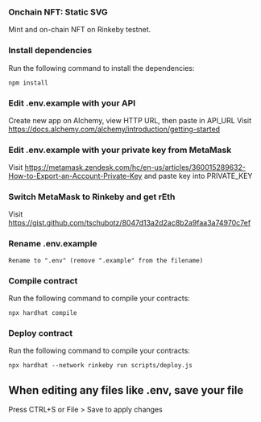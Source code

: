 ### Onchain NFT: Static SVG
Mint and on-chain NFT on Rinkeby testnet.

### Install dependencies
Run the following command to install the dependencies:
```
npm install
```
### Edit .env.example with your API
Create new app on Alchemy, view HTTP URL, then paste in API_URL
Visit https://docs.alchemy.com/alchemy/introduction/getting-started

### Edit .env.example with your private key from MetaMask
Visit https://metamask.zendesk.com/hc/en-us/articles/360015289632-How-to-Export-an-Account-Private-Key and paste key into PRIVATE_KEY

### Switch MetaMask to Rinkeby and get rEth
Visit https://gist.github.com/tschubotz/8047d13a2d2ac8b2a9faa3a74970c7ef

### Rename .env.example
```
Rename to ".env" (remove ".example" from the filename)
```

### Compile contract
Run the following command to compile your contracts:
```
npx hardhat compile
```

### Deploy contract
Run the following command to compile your contracts:
```
npx hardhat --network rinkeby run scripts/deploy.js
```

## When editing any files like .env, save your file
Press CTRL+S or File > Save to apply changes

